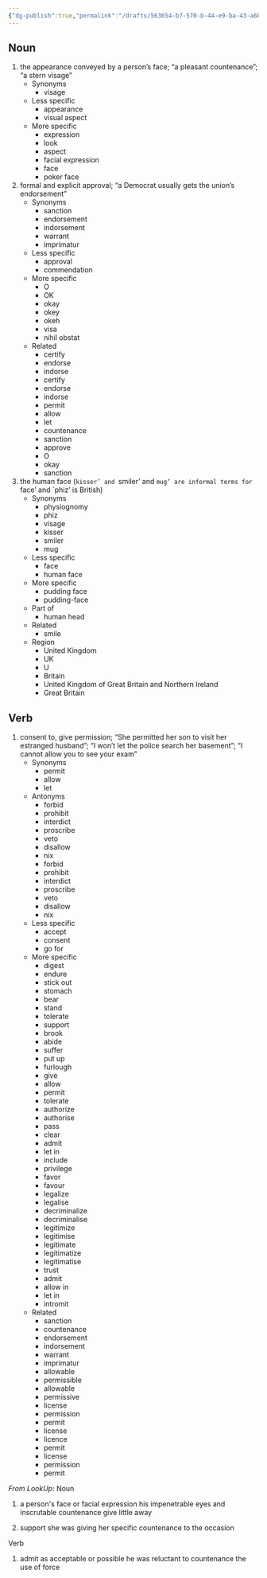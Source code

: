 ```yaml
---
{"dg-publish":true,"permalink":"/drafts/563654-b7-570-b-44-e9-ba-43-a688-d22-dc-014/","dgHomeLink":true,"dgPassFrontmatter":false}
---
```




## Noun

1. the appearance conveyed by a person’s face; “a pleasant countenance”; “a stern visage”
	- Synonyms
		- visage
	- Less specific
		- appearance
		- visual aspect
	- More specific
		- expression
		- look
		- aspect
		- facial expression
		- face
		- poker face
2. formal and explicit approval; “a Democrat usually gets the union’s endorsement”
	- Synonyms
		- sanction
		- endorsement
		- indorsement
		- warrant
		- imprimatur
	- Less specific
		- approval
		- commendation
	- More specific
		- O
		- OK
		- okay
		- okey
		- okeh
		- visa
		- nihil obstat
	- Related
		- certify
		- endorse
		- indorse
		- certify
		- endorse
		- indorse
		- permit
		- allow
		- let
		- countenance
		- sanction
		- approve
		- O
		- okay
		- sanction
3. the human face (`kisser’ and `smiler’ and `mug’ are informal terms for `face’ and `phiz’ is British)
	- Synonyms
		- physiognomy
		- phiz
		- visage
		- kisser
		- smiler
		- mug
	- Less specific
		- face
		- human face
	- More specific
		- pudding face
		- pudding-face
	- Part of
		- human head
	- Related
		- smile
	- Region
		- United Kingdom
		- UK
		- U
		- Britain
		- United Kingdom of Great Britain and Northern Ireland
		- Great Britain

## Verb

1. consent to, give permission; “She permitted her son to visit her estranged husband”; “I won’t let the police search her basement”; “I cannot allow you to see your exam”
	- Synonyms
		- permit
		- allow
		- let
	- Antonyms
		- forbid
		- prohibit
		- interdict
		- proscribe
		- veto
		- disallow
		- nix
		- forbid
		- prohibit
		- interdict
		- proscribe
		- veto
		- disallow
		- nix
	- Less specific
		- accept
		- consent
		- go for
	- More specific
		- digest
		- endure
		- stick out
		- stomach
		- bear
		- stand
		- tolerate
		- support
		- brook
		- abide
		- suffer
		- put up
		- furlough
		- give
		- allow
		- permit
		- tolerate
		- authorize
		- authorise
		- pass
		- clear
		- admit
		- let in
		- include
		- privilege
		- favor
		- favour
		- legalize
		- legalise
		- decriminalize
		- decriminalise
		- legitimize
		- legitimise
		- legitimate
		- legitimatize
		- legitimatise
		- trust
		- admit
		- allow in
		- let in
		- intromit
	- Related
		- sanction
		- countenance
		- endorsement
		- indorsement
		- warrant
		- imprimatur
		- allowable
		- permissible
		- allowable
		- permissive
		- license
		- permission
		- permit
		- license
		- licence
		- permit
		- license
		- permission
		- permit

*From LookUp*:
Noun
1.	a person's face or facial expression
his impenetrable eyes and inscrutable countenance give little away

2.	support
she was giving her specific countenance to the occasion


Verb
1.	admit as acceptable or possible
he was reluctant to countenance the use of force
